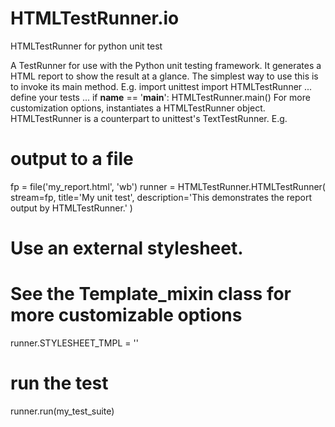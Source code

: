 # HTMLTestRunner.io
HTMLTestRunner for python unit test

A TestRunner for use with the Python unit testing framework. It
generates a HTML report to show the result at a glance.
The simplest way to use this is to invoke its main method. E.g.
import unittest
import HTMLTestRunner
... define your tests ...
if __name__ == '__main__':
HTMLTestRunner.main()
For more customization options, instantiates a HTMLTestRunner object.
HTMLTestRunner is a counterpart to unittest's TextTestRunner. E.g.
# output to a file
fp = file('my_report.html', 'wb')
runner = HTMLTestRunner.HTMLTestRunner(
stream=fp,
title='My unit test',
description='This demonstrates the report output by HTMLTestRunner.'
)
# Use an external stylesheet.
# See the Template_mixin class for more customizable options
runner.STYLESHEET_TMPL = '<link rel="stylesheet" href="my_stylesheet.css" type="text/css">'
# run the test
runner.run(my_test_suite)